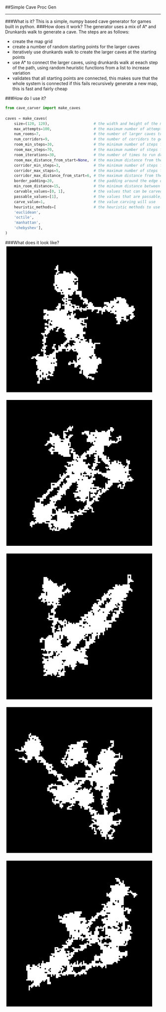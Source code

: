##Simple Cave Proc Gen
___
###What is it?
This is a simple, numpy based cave generator for games built in python. 
###How does it work?
The generator uses a mix of A* and Drunkards walk to generate a cave. 
The steps are as follows:
- create the map grid
- create a number of random starting points for the larger caves
- iteratively use drunkards walk to create the larger caves at the starting points
- use A* to connect the larger caves, using drunkards walk at eeach step of the path, 
using random heuristic functions from a list to increase variation
- validates that all starting points are connected, this makes sure that the whole system is connected
if this fails recursively generate a new map, this is fast and fairly cheap

###How do I use it?

```python
from cave_carver import make_caves

caves = make_caves(
    size=(120, 120),                    # the width and height of the map
    max_attempts=100,                   # the maximum number of attempts to generate a map
    num_rooms=7,                        # the number of larger caves to generate
    num_corridors=9,                    # the number of corridors to generate
    room_min_steps=30,                  # the minimum number of steps for drunkards walk to take
    room_max_steps=70,                  # the maximum number of steps for drunkards walk to take
    room_iterations=30,                 # the number of times to run drunkards walk for each room
    room_max_distance_from_start=None,  # the maximum distance from the starting point for drunkards walk to take
    corridor_min_steps=3,               # the minimum number of steps for drunkards walk to take for corridors
    corridor_max_staps=5,               # the maximum number of steps for drunkards walk to take for corridors
    corridor_max_distance_from_start=6, # the maximum distance from the starting point for drunkards walk to take for corridors
    border_padding=20,                  # the padding around the edge of the map
    min_room_distance=15,               # the minimum distance between rooms
    carvable_values=[0, 1],             # the values that can be carved
    passable_values=[1],                # the values that are passable, used to validate the map
    carve_value=1,                      # the value carving will use
    heuristic_methods=[                 # the heuristic methods to use for A*
    'euclidean', 
    'octile', 
    'manhattan', 
    'chebyshev'], 
)
```

###What does it look like?
![cave_0](/examples/cave_0.png)

![cave_1](/examples/cave_1.png)

![cave_2](/examples/cave_2.png)

![cave_3](/examples/cave_3.png)

![cave_4](/examples/cave_4.png)